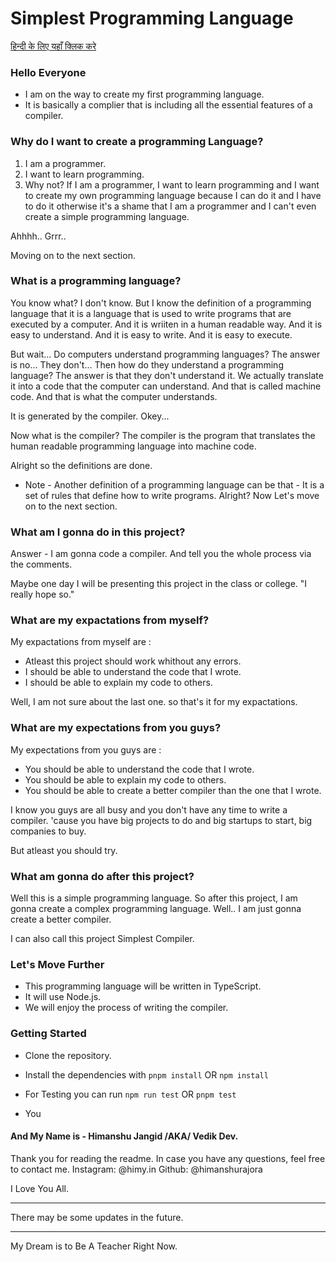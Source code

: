 # Simplest Programming Language
<a href="readme-HN.md">हिन्दी के लिए यहाँ क्लिक करे</a>
### Hello Everyone

- I am on the way to create my first programming language.
- It is basically a complier that is including all the essential features of a compiler.

### Why do I want to create a programming Language?

1. I am a programmer.
2. I want to learn programming.
3. Why not? If I am a programmer, I want to learn programming and I want to create my own programming language because I can do it and I have to do it otherwise it's a shame that I am a programmer and I can't even create a simple programming language.

Ahhhh.. Grrr..

Moving on to the next section.

### What is a programming language?
You know what? I don't know.
But I know the definition of a programming language that it is a language that is used to write programs that are executed by a computer. And it is wriiten in a human readable way. And it is easy to understand. And it is easy to write. And it is easy to execute.

But wait... Do computers understand programming languages?
The answer is no...
They don't...
Then how do they understand a programming language?
The answer is that they don't understand it. We actually translate it into a code that the computer can understand.
And that is called machine code. And that is what the computer understands.

It is generated by the compiler.
Okey...

Now what is the compiler?
The compiler is the program that translates the human readable programming language into machine code.

Alright so the definitions are done.

* Note - Another definition of a programming language can be that - It is a set of rules that define how to write programs. Alright? Now Let's move on to the next section.

### What am I gonna do in this project?

Answer - I am gonna code a compiler.
And tell you the whole process via the comments.

Maybe one day I will be presenting this project in the class or college. "I really hope so."

### What are my expactations from myself?

My expactations from myself are :
- Atleast this project should work whithout any errors.
- I should be able to understand the code that I wrote.
- I should be able to explain my code to others.

Well, I am not sure about the last one. so that's it for my expactations.


### What are my expectations from you guys?
My expectations from you guys are :
- You should be able to understand the code that I wrote.
- You should be able to explain my code to others.
- You should be able to create a better compiler than the one that I wrote.

I know you guys are all busy and you don't have any time to write a compiler. 'cause you have big projects to do and big startups to start, big companies to buy.

But atleast you should try.

### What am gonna do after this project?

Well this is a simple programming language.
So after this project, I am gonna create a complex programming language.
Well.. I am just gonna create a better compiler.

I can also call this project Simplest Compiler.

### Let's Move Further

- This programming language will be written in TypeScript.
- It will use Node.js.
- We will enjoy the process of writing the compiler.

### Getting Started

- Clone the repository.
- Install the dependencies with ``` pnpm install ``` OR ``` npm install ```

- For Testing you can run ``` npm run test ``` OR ``` pnpm test ```
- You 


#### And My Name is -  Himanshu Jangid /AKA/ Vedik Dev.


Thank you for reading the readme. 
In case you have any questions, feel free to contact me.
Instagram: @himy.in
Github: @himanshurajora 


I Love You All.

*** 
There may be some updates in the future.
***

My Dream is to Be A Teacher Right Now.


